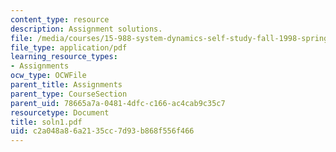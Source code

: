 ```yaml
---
content_type: resource
description: Assignment solutions.
file: /media/courses/15-988-system-dynamics-self-study-fall-1998-spring-1999/c2a048a86a2135cc7d93b868f556f466_soln1.pdf
file_type: application/pdf
learning_resource_types:
- Assignments
ocw_type: OCWFile
parent_title: Assignments
parent_type: CourseSection
parent_uid: 78665a7a-0481-4dfc-c166-ac4cab9c35c7
resourcetype: Document
title: soln1.pdf
uid: c2a048a8-6a21-35cc-7d93-b868f556f466
---
```

